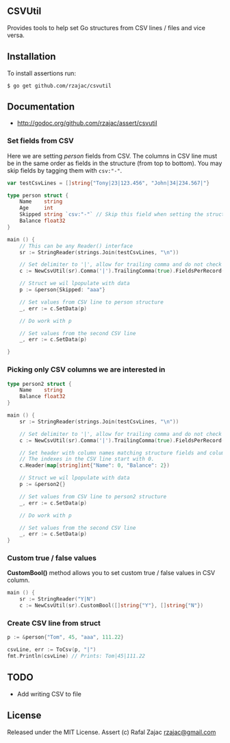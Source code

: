 ## CSVUtil

Provides tools to help set Go structures from CSV lines / files and vice versa.

## Installation

To install assertions run:

    $ go get github.com/rzajac/csvutil

## Documentation

* http://godoc.org/github.com/rzajac/assert/csvutil

### Set fields from CSV

Here we are setting _person_ fields from CSV. The columns in CSV line must be in the same order as fields in the structure (from top to bottom). You may skip fields by tagging them with `csv:"-"`.

```go
var testCsvLines = []string{"Tony|23|123.456", "John|34|234.567|"}

type person struct {
	Name    string
	Age     int
	Skipped string `csv:"-"` // Skip this field when setting the structure
	Balance float32
}

main () {
	// This can be any Reader() interface
	sr := StringReader(strings.Join(testCsvLines, "\n"))

	// Set delimiter to '|', allow for trailing comma and do not check fields per CSV record
	c := NewCsvUtil(sr).Comma('|').TrailingComma(true).FieldsPerRecord(-1)

	// Struct we wil lpopulate with data
	p := &person{Skipped: "aaa"}

	// Set values from CSV line to person structure
	_, err := c.SetData(p)

	// Do work with p

	// Set values from the second CSV line
	_, err := c.SetData(p)

}
```

### Picking only CSV columns we are interested in

```go
type person2 struct {
	Name    string
	Balance float32
}

main () {
	sr := StringReader(strings.Join(testCsvLines, "\n"))

	// Set delimiter to '|', allow for trailing comma and do not check fields per CSV record
	c := NewCsvUtil(sr).Comma('|').TrailingComma(true).FieldsPerRecord(-1)

	// Set header with column names matching structure fields and column indexes on the CSV line.
	// The indexes in the CSV line start with 0.
	c.Header(map[string]int{"Name": 0, "Balance": 2})

	// Struct we wil lpopulate with data
	p := &person2{}

	// Set values from CSV line to person2 structure
	_, err := c.SetData(p)

	// Do work with p

	// Set values from the second CSV line
	_, err := c.SetData(p)
}

```

### Custom true / false values

**CustomBool()** method allows you to set custom true / false values in CSV column.

```go
main () {
	sr := StringReader("Y|N")
	c := NewCsvUtil(sr).CustomBool([]string{"Y"}, []string{"N"})
```

### Create CSV line from struct

```go
p := &person{"Tom", 45, "aaa", 111.22}

csvLine, err := ToCsv(p, "|")
fmt.Println(csvLine) // Prints: Tom|45|111.22
```

## TODO

* Add writing CSV to file

## License

Released under the MIT License.
Assert (c) Rafal Zajac <rzajac@gmail.com>